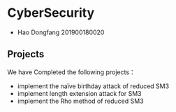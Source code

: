 # CyberSecurity
- Hao Dongfang 201900180020


## Projects
We have Completed the following projects：
- implement the naïve birthday attack of reduced SM3
- implement length extension attack for SM3
- implement the Rho method of reduced SM3
